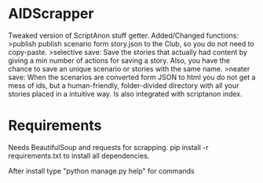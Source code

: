 # AIDScrapper

Tweaked version of ScriptAnon stuff getter.
Added/Changed functions:
	>publish
		publish scenario form story.json to the Club, so you do not need to copy-paste.
	>selective save: 
		Save the stories that actually had content by giving a min number of actions for saving a story.
		Also, you have the chance to save an unique scenario or stories with the same name.
	>neater save:
		When the scenarios are converted form JSON to html you do not get a mess of ids, but 
		a human-friendly, folder-divided directory with all your stories placed in a intuitive way. Is also integrated with 
		scriptanon index.

# Requirements

Needs BeautifulSoup and requests for scrapping.
pip install -r requirements.txt to install all dependencies.

After install type "python manage.py help" for commands
